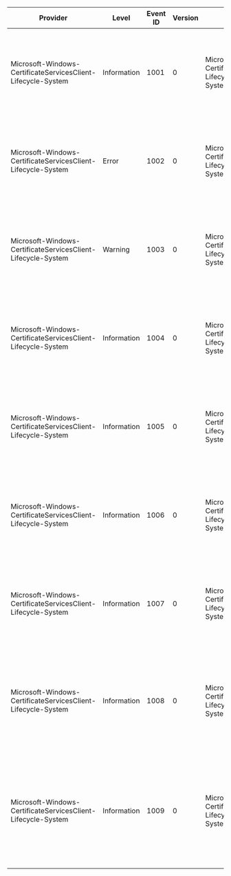 Provider                                                      |  Level        |  Event ID  |  Version  |  Channel                                                                   |  Task  |  Opcode  |  Keyword  |  Message
--------------------------------------------------------------|---------------|------------|-----------|----------------------------------------------------------------------------|--------|----------|-----------|-------------------------------------------------------------------------------------------------------------------------
Microsoft-Windows-CertificateServicesClient-Lifecycle-System  |  Information  |  1001      |  0        |  Microsoft-Windows-CertificateServicesClient-Lifecycle-System/Operational  |        |          |           |  A certificate has been replaced. Please refer to the "Details" section for more information.
Microsoft-Windows-CertificateServicesClient-Lifecycle-System  |  Error        |  1002      |  0        |  Microsoft-Windows-CertificateServicesClient-Lifecycle-System/Operational  |        |          |           |  A certificate has expired. Please refer to the "Details" section for more information.
Microsoft-Windows-CertificateServicesClient-Lifecycle-System  |  Warning      |  1003      |  0        |  Microsoft-Windows-CertificateServicesClient-Lifecycle-System/Operational  |        |          |           |  A certificate is about to expire. Please refer to the "Details" section for more information.
Microsoft-Windows-CertificateServicesClient-Lifecycle-System  |  Information  |  1004      |  0        |  Microsoft-Windows-CertificateServicesClient-Lifecycle-System/Operational  |        |          |           |  A certificate has been deleted. Please refer to the "Details" section for more information.
Microsoft-Windows-CertificateServicesClient-Lifecycle-System  |  Information  |  1005      |  0        |  Microsoft-Windows-CertificateServicesClient-Lifecycle-System/Operational  |        |          |           |  A certificate has been archived. Please refer to the "Details" section for more information.
Microsoft-Windows-CertificateServicesClient-Lifecycle-System  |  Information  |  1006      |  0        |  Microsoft-Windows-CertificateServicesClient-Lifecycle-System/Operational  |        |          |           |  A new certificate has been installed. Please refer to the "Details" section for more information.
Microsoft-Windows-CertificateServicesClient-Lifecycle-System  |  Information  |  1007      |  0        |  Microsoft-Windows-CertificateServicesClient-Lifecycle-System/Operational  |        |          |           |  A certificate has been exported. Please refer to the "Details" section for more information.
Microsoft-Windows-CertificateServicesClient-Lifecycle-System  |  Information  |  1008      |  0        |  Microsoft-Windows-CertificateServicesClient-Lifecycle-System/Operational  |        |          |           |  A certificate has been associated with its private key. Please refer to the "Details" section for more information.
Microsoft-Windows-CertificateServicesClient-Lifecycle-System  |  Information  |  1009      |  0        |  Microsoft-Windows-CertificateServicesClient-Lifecycle-System/Operational  |        |          |           |  A certificate could not be associated with its private key. Please refer to the "Details" section for more information.